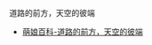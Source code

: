 道路的前方，天空的彼端
- [萌娘百科-道路的前方，天空的彼端](https://zh.moegirl.org.cn/%E9%81%93%E8%B7%AF%E7%9A%84%E5%89%8D%E6%96%B9%EF%BC%8C%E5%A4%A9%E7%A9%BA%E7%9A%84%E5%BD%BC%E7%AB%AF)
